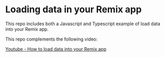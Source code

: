 # Loading data in your Remix app

This repo includes both a Javascript and Typescript example of load data into your Remix app.

This repo complements the following video:

[Youtube - How to load data into your Remix app](https://youtu.be/JfpIhYYMiNc)
